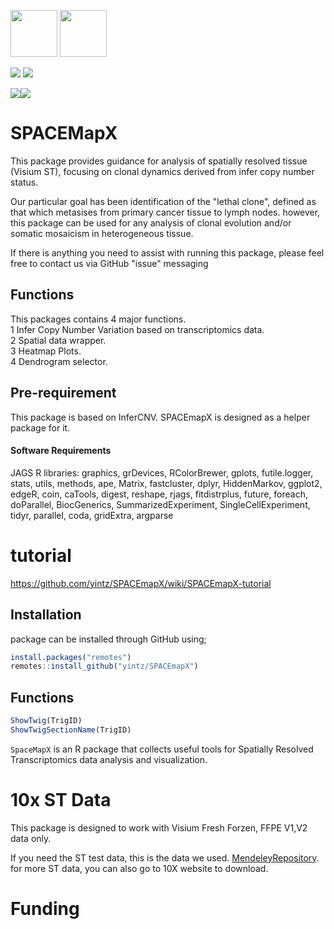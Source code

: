 <img src="https://www.nds.ox.ac.uk/images/logos/secondary-logo" height="75" /> <img src="https://www.nds.ox.ac.uk/images/logos/primary-logo" height="75"/> 

<a href="https://twitter.com/intent/follow?screen_name=Wien_Yin">
<img src="https://img.shields.io/twitter/follow/Wien_Yin?style=social&logo=X",alt="follow on Twitter"></a>
<a href="https://twitter.com/intent/follow?screen_name=OxPCaBiol">
<img src="https://img.shields.io/twitter/follow/OxPCaBiol?style=social&logo=X",alt="follow on Twitter"></a>

[![](https://img.shields.io/badge/SPACEmapX-version0.99-blue.svg)](https://github.com/yintz/SPACEmapX/releases)[![](https://img.shields.io/github/last-commit/yintz/SPACEmapX.svg)](https://github.com/yintz/SPACEmapX/commits/main)


# SPACEMapX
This package provides guidance for analysis of spatially resolved tissue (Visium ST), focusing on clonal dynamics derived from infer copy number status.

Our particular goal has been identification of the "lethal clone", defined as that which metasises from primary cancer tissue to lymph nodes. however, this package can be used for any analysis of clonal evolution and/or somatic mosaicism in heterogeneous tissue.  

If there is anything you need to assist with running this package, please feel free to contact us via GitHub "issue" messaging

## Functions

This packages contains 4 major functions.  
1 Infer Copy Number Variation based on transcriptomics data.  
2 Spatial data wrapper.  
3 Heatmap Plots.  
4 Dendrogram selector.  


## Pre-requirement
This package is based on InferCNV. SPACEmapX is designed as a helper package for it.


#### Software Requirements
JAGS
R libraries: 
graphics, grDevices, RColorBrewer, gplots, futile.logger, stats, utils, methods, ape, Matrix, fastcluster, dplyr, HiddenMarkov, ggplot2, edgeR, coin, caTools, digest, reshape, rjags, fitdistrplus, future, foreach, doParallel, BiocGenerics, SummarizedExperiment, SingleCellExperiment, tidyr, parallel, coda, gridExtra, argparse


# tutorial 
https://github.com/yintz/SPACEmapX/wiki/SPACEmapX-tutorial


## Installation
package can be installed through GitHub using;
``` r
install.packages("remotes")
remotes::install_github("yintz/SPACEmapX")
```

## Functions
``` r
ShowTwig(TrigID)
ShowTwigSectionName(TrigID)
```



`SpaceMapX` is an R package that collects useful tools for Spatially Resolved Transcriptomics data analysis and visualization.


# 10x ST Data

This package is designed to work with Visium Fresh Forzen, FFPE V1,V2 data only.

If you need the ST test data, this is the data we used. 
[MendeleyRepository](https://data.mendeley.com/v1/datasets/svw96g68dv/draft?a=3f263217-2bd3-4a3c-8125-8c517c3a9e29).
for more ST data, you can also go to 10X website to download.


# Funding 
